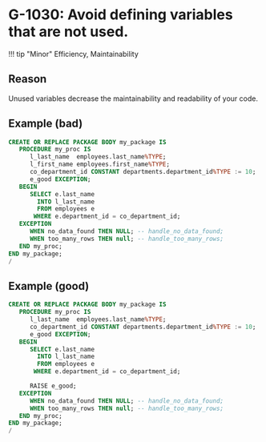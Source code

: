 # G-1030: Avoid defining variables that are not used.

!!! tip "Minor"
    Efficiency, Maintainability

## Reason

Unused variables decrease the maintainability and readability of your code.

## Example (bad)

``` sql
CREATE OR REPLACE PACKAGE BODY my_package IS
   PROCEDURE my_proc IS
      l_last_name  employees.last_name%TYPE;
      l_first_name employees.first_name%TYPE;
      co_department_id CONSTANT departments.department_id%TYPE := 10;
      e_good EXCEPTION;
   BEGIN
      SELECT e.last_name
        INTO l_last_name
        FROM employees e
       WHERE e.department_id = co_department_id;
   EXCEPTION
      WHEN no_data_found THEN NULL; -- handle_no_data_found;
      WHEN too_many_rows THEN null; -- handle_too_many_rows;
   END my_proc;
END my_package;
/
```

## Example (good)

``` sql
CREATE OR REPLACE PACKAGE BODY my_package IS
   PROCEDURE my_proc IS
      l_last_name  employees.last_name%TYPE;
      co_department_id CONSTANT departments.department_id%TYPE := 10;
      e_good EXCEPTION;
   BEGIN
      SELECT e.last_name
        INTO l_last_name
        FROM employees e
       WHERE e.department_id = co_department_id;

      RAISE e_good;
   EXCEPTION
      WHEN no_data_found THEN NULL; -- handle_no_data_found;
      WHEN too_many_rows THEN null; -- handle_too_many_rows;
   END my_proc;
END my_package;
/
```